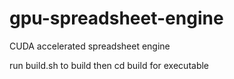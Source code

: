 # gpu-spreadsheet-engine
CUDA accelerated spreadsheet engine

run build.sh to build then cd build for executable
